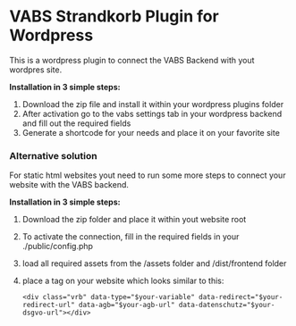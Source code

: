 # VABS Strandkorb Plugin for Wordpress

This is a wordpress plugin to connect the VABS Backend with yout wordpres site.

**Installation in 3 simple steps:**

1. Download the zip file and install it within your wordpress plugins folder
2. After activation go to the vabs settings tab in your wordpress backend and fill out the required fields
3. Generate a shortcode for your needs and place it on your favorite site

### Alternative solution

For static html websites yout need to run some more steps to connect your website with the VABS backend.

**Installation in 3 simple steps:**

1.  Download the zip folder and place it within yout website root
2.  To activate the connection, fill in the required fields in your ./public/config.php
3.  load all required assets from the /assets folder and /dist/frontend folder
4.  place a tag on your website which looks similar to this:

        <div class="vrb" data-type="$your-variable" data-redirect="$your-redirect-url" data-agb="$your-agb-url" data-datenschutz="$your-dsgvo-url"></div>
